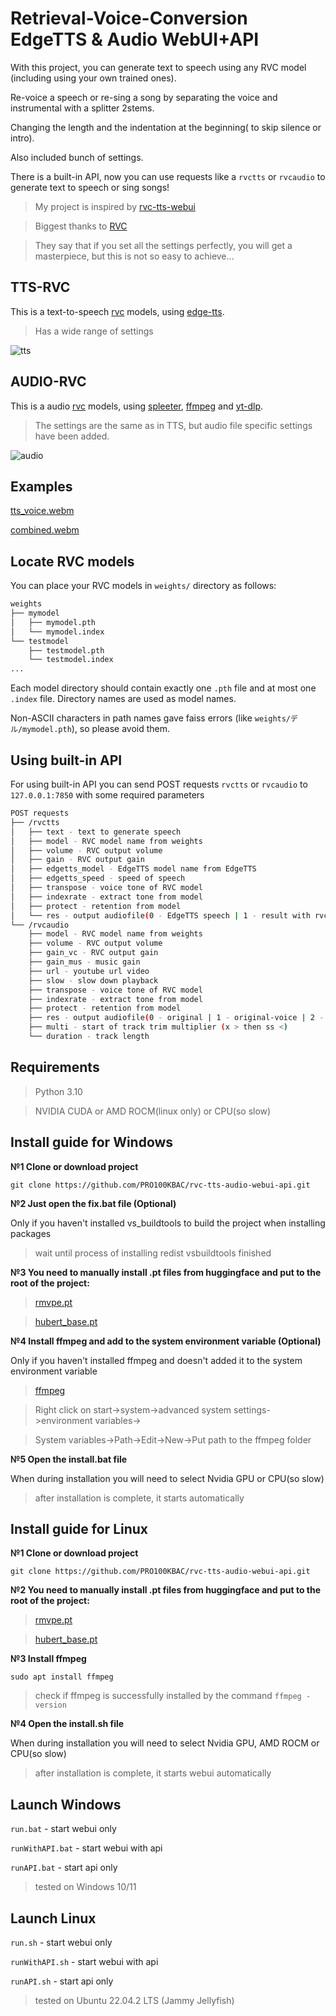# Retrieval-Voice-Conversion EdgeTTS & Audio WebUI+API

With this project, you can generate text to speech using any RVC model (including using your own trained ones). 

Re-voice a speech or re-sing a song by separating the voice and instrumental with a splitter 2stems. 

Changing the length and the indentation at the beginning( to skip silence or intro). 

Also included bunch of settings.

There is a built-in API, now you can use requests like a `rvctts` or `rvcaudio` to generate text to speech or sing songs!

>My project is inspired by [rvc-tts-webui](https://github.com/litagin02/rvc-tts-webui)

>Biggest thanks to [RVC](https://github.com/RVC-Project/Retrieval-based-Voice-Conversion-WebUI)

>They say that if you set all the settings perfectly, you will get a masterpiece, but this is not so easy to achieve...

## TTS-RVC

This is a text-to-speech [rvc](https://github.com/RVC-Project/Retrieval-based-Voice-Conversion-WebUI) models, using [edge-tts](https://github.com/rany2/edge-tts).

>Has a wide range of settings

![tts](https://github.com/PRO100KBAC/rvc-tts-audio-webui-api/assets/98932626/3e4dbffe-a7aa-4dfb-91dd-9f77cde607a1)

## AUDIO-RVC

This is a audio [rvc](https://github.com/RVC-Project/Retrieval-based-Voice-Conversion-WebUI) models, using [spleeter](https://github.com/deezer/spleeter), [ffmpeg](https://www.gyan.dev/ffmpeg/builds/) and [yt-dlp](https://github.com/yt-dlp/yt-dlp).

>The settings are the same as in TTS, but audio file specific settings have been added.

![audio](https://github.com/PRO100KBAC/rvc-tts-audio-webui-api/assets/98932626/3c93be52-44f5-4ae6-bc97-b28a5612c351)

## Examples

[tts_voice.webm](https://github.com/PRO100KBAC/rvc-tts-audio-webui-api/assets/98932626/858c4b77-1486-415d-92ba-28016db3ea50)

[combined.webm](https://github.com/PRO100KBAC/rvc-tts-audio-webui-api/assets/98932626/1e2bed14-6e14-45ba-a864-a57a45612623)

## Locate RVC models

You can place your RVC models in `weights/` directory as follows:

```bash
weights
├── mymodel
│   ├── mymodel.pth
│   └── mymodel.index
└── testmodel
    ├── testmodel.pth
    └── testmodel.index
...
```

Each model directory should contain exactly one `.pth` file and at most one `.index` file. Directory names are used as model names.

Non-ASCII characters in path names gave faiss errors (like `weights/デル/mymodel.pth`), so please avoid them.

## Using built-in API

For using built-in API you can send POST requests `rvctts` or `rvcaudio` to `127.0.0.1:7850` with some required parameters
```bash
POST requests
├── /rvctts
│   ├── text - text to generate speech
│   ├── model - RVC model name from weights
│   ├── volume - RVC output volume
│   ├── gain - RVC output gain
│   ├── edgetts_model - EdgeTTS model name from EdgeTTS
│   ├── edgetts_speed - speed of speech
│   ├── transpose - voice tone of RVC model
│   ├── indexrate - extract tone from model
│   ├── protect - retention from model
│   └── res - output audiofile(0 - EdgeTTS speech | 1 - result with rvc processing)
└── /rvcaudio
    ├── model - RVC model name from weights
    ├── volume - RVC output volume
    ├── gain_vc - RVC output gain
    ├── gain_mus - music gain
    ├── url - youtube url video
    ├── slow - slow down playback
    ├── transpose - voice tone of RVC model
    ├── indexrate - extract tone from model
    ├── protect - retention from model
    ├── res - output audiofile(0 - original | 1 - original-voice | 2 - original-music | 3 - rvc-voice | 4 - result with rvc processing and music)
    ├── multi - start of track trim multiplier (x > then ss <)
    └── duration - track length
```

## Requirements

>Python 3.10

>NVIDIA CUDA or AMD ROCM(linux only) or CPU(so slow)

## Install guide for Windows

**№1 Clone or download project**

`git clone https://github.com/PRO100KBAC/rvc-tts-audio-webui-api.git`

**№2 Just open the fix.bat file (Optional)**

Only if you haven't installed vs_buildtools to build the project when installing packages

>wait until process of installing redist vsbuildtools finished

**№3 You need to manually install .pt files from huggingface and put to the root of the project:**

>[rmvpe.pt](https://huggingface.co/lj1995/VoiceConversionWebUI/resolve/main/rmvpe.pt?download=true)

>[hubert_base.pt](https://huggingface.co/lj1995/VoiceConversionWebUI/resolve/main/hubert_base.pt?download=true)

**№4 Install ffmpeg and add to the system environment variable (Optional)**

Only if you haven't installed ffmpeg and doesn't added it to the system environment variable

>[ffmpeg](https://www.gyan.dev/ffmpeg/builds/ffmpeg-release-full.7z)

>Right click on start->system->advanced system settings->environment variables->

>System variables->Path->Edit->New->Put path to the ffmpeg folder

**№5 Open the install.bat file**

When during installation you will need to select Nvidia GPU or CPU(so slow)

>after installation is complete, it starts automatically

## Install guide for Linux

**№1 Clone or download project**

`git clone https://github.com/PRO100KBAC/rvc-tts-audio-webui-api.git`

**№2 You need to manually install .pt files from huggingface and put to the root of the project:**

>[rmvpe.pt](https://huggingface.co/lj1995/VoiceConversionWebUI/resolve/main/rmvpe.pt?download=true)

>[hubert_base.pt](https://huggingface.co/lj1995/VoiceConversionWebUI/resolve/main/hubert_base.pt?download=true)

**№3 Install ffmpeg**

`sudo apt install ffmpeg`

>check if ffmpeg is successfully installed by the command `ffmpeg -version`

**№4 Open the install.sh file**

When during installation you will need to select Nvidia GPU, AMD ROCM or CPU(so slow)

>after installation is complete, it starts webui automatically

## Launch Windows

`run.bat` - start webui only

`runWithAPI.bat` - start webui with api

`runAPI.bat` - start api only

>tested on Windows 10/11

## Launch Linux

`run.sh` - start webui only

`runWithAPI.sh` - start webui with api

`runAPI.sh` - start api only

>tested on Ubuntu 22.04.2 LTS (Jammy Jellyfish)
